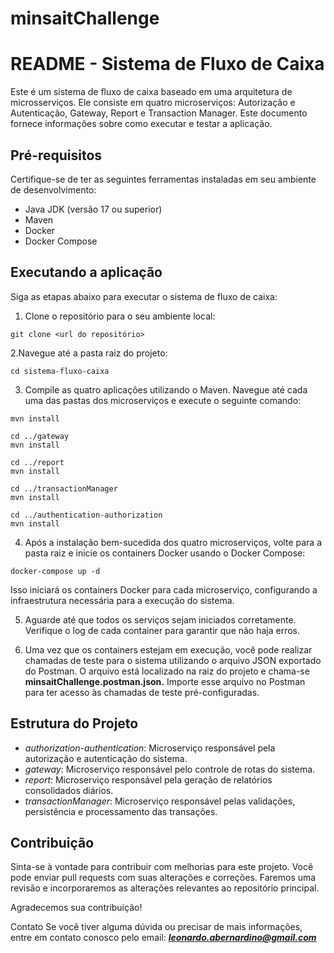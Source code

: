 # minsaitChallenge

# README - Sistema de Fluxo de Caixa

Este é um sistema de fluxo de caixa baseado em uma arquitetura de microsserviços. Ele consiste em quatro microserviços: Autorização e Autenticação, Gateway, Report e Transaction Manager. Este documento fornece informações sobre como executar e testar a aplicação.

## Pré-requisitos
Certifique-se de ter as seguintes ferramentas instaladas em seu ambiente de desenvolvimento:

- Java JDK (versão 17 ou superior)
- Maven
- Docker
- Docker Compose

## Executando a aplicação
Siga as etapas abaixo para executar o sistema de fluxo de caixa:

1. Clone o repositório para o seu ambiente local:

```
git clone <url do repositório>
```

2.Navegue até a pasta raiz do projeto:

```cd sistema-fluxo-caixa```

3. Compile as quatro aplicações utilizando o Maven. Navegue até cada uma das pastas dos microserviços e execute o seguinte comando:

```cd authorization-authentication
mvn install

cd ../gateway
mvn install

cd ../report
mvn install

cd ../transactionManager
mvn install

cd ../authentication-authorization
mvn install
```

4. Após a instalação bem-sucedida dos quatro microserviços, volte para a pasta raiz e inicie os containers Docker usando o Docker Compose:

```docker-compose up -d```

Isso iniciará os containers Docker para cada microserviço, configurando a infraestrutura necessária para a execução do sistema.

5. Aguarde até que todos os serviços sejam iniciados corretamente. Verifique o log de cada container para garantir que não haja erros.

6. Uma vez que os containers estejam em execução, você pode realizar chamadas de teste para o sistema utilizando o arquivo JSON exportado do Postman. O arquivo está localizado na raiz do projeto e chama-se **minsaitChallenge.postman.json.** Importe esse arquivo no Postman para ter acesso às chamadas de teste pré-configuradas.

## Estrutura do Projeto
- *authorization-authentication*: Microserviço responsável pela autorização e autenticação do sistema.
- *gateway*: Microserviço responsável pelo controle de rotas do sistema.
- *report*: Microserviço responsável pela geração de relatórios consolidados diários.
- *transactionManager*: Microserviço responsável pelas validações, persistência e processamento das transações.

## Contribuição
Sinta-se à vontade para contribuir com melhorias para este projeto. Você pode enviar pull requests com suas alterações e correções. Faremos uma revisão e incorporaremos as alterações relevantes ao repositório principal.

Agradecemos sua contribuição!

Contato
Se você tiver alguma dúvida ou precisar de mais informações, entre em contato conosco pelo email: __*leonardo.abernardino@gmail.com*__


